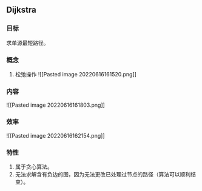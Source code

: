 ## Dijkstra
### 目标
求单源最短路径。
### 概念
1. 松弛操作
	![[Pasted image 20220616161520.png]]
###  内容
![[Pasted image 20220616161803.png]]

### 效率
![[Pasted image 20220616162154.png]]
### 特性
1. 属于贪心算法。
2. 无法求解含有负边的图，因为无法更改已处理过节点的路径（算法可以顺利结束）。